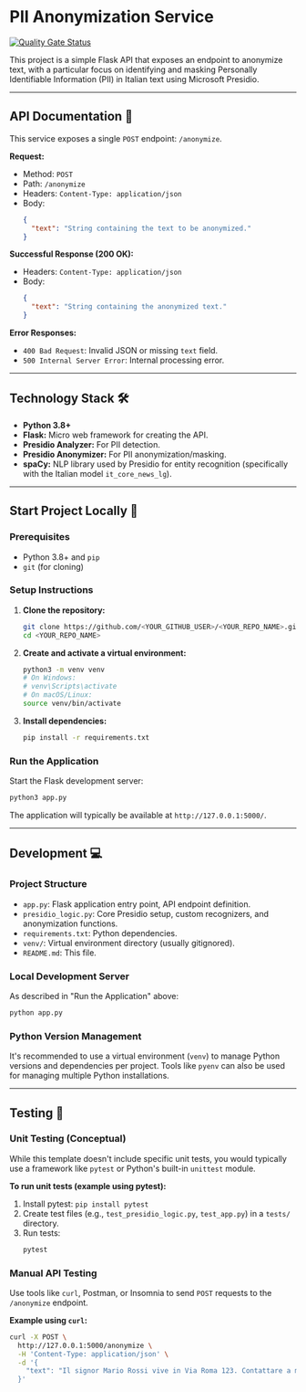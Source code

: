 # PII Anonymization Service

[![Quality Gate Status](https://sonarcloud.io/api/project_badges/measure?project=pagopa_pagopa-gpd-rtp&metric=alert_status)](https://sonarcloud.io/dashboard?id=pagopa_pagopa-anonymizer)

This project is a simple Flask API that exposes an endpoint to anonymize text, with a particular focus on identifying and masking Personally Identifiable Information (PII) in Italian text using Microsoft Presidio.


<!-- Placeholder for badges - You might consider adding badges for:
[![Python Version](https://img.shields.io/badge/python-3.8+-blue.svg)](https://www.python.org/downloads/)
[![Flask Version](https://img.shields.io/badge/flask-2.x-orange.svg)](https://flask.palletsprojects.com/)
[![Presidio Version](https://img.shields.io/badge/presidio-latest-green.svg)](https://microsoft.github.io/presidio/)
[![Code style: black](https://img.shields.io/badge/code%20style-black-000000.svg)](https://github.com/psf/black)
<!-- For CI, if you set up GitHub Actions for linting/testing:
[![CI Pipeline](https://github.com/<YOUR_GITHUB_USER>/<YOUR_REPO_NAME>/actions/workflows/ci.yml/badge.svg)](https://github.com/<YOUR_GITHUB_USER>/<YOUR_REPO_NAME>/actions/workflows/ci.yml)
-->

<!-- TODO: Generate a Table of Contents using a tool like https://ecotrust-canada.github.io/markdown-toc/ after finalizing content -->

<!-- TODO: Resolve all other TODOs in this template -->

---

## API Documentation 📖

This service exposes a single `POST` endpoint: `/anonymize`.

**Request:**
*   Method: `POST`
*   Path: `/anonymize`
*   Headers: `Content-Type: application/json`
*   Body:
    ```json
    {
      "text": "String containing the text to be anonymized."
    }
    ```

**Successful Response (200 OK):**
*   Headers: `Content-Type: application/json`
*   Body:
    ```json
    {
      "text": "String containing the anonymized text."
    }
    ```

**Error Responses:**
*   `400 Bad Request`: Invalid JSON or missing `text` field.
*   `500 Internal Server Error`: Internal processing error.

<!-- TODO: If you decide to generate an OpenAPI/Swagger spec, link it here.
     You can manually create one or use tools if your framework supports it.
     For a simple Flask app like this, the above description might suffice.
See an example of how you might document this with OpenAPI 3:
[OpenAPI 3 Specification (Example)](./openapi/openapi.json)
(You would need to create this openapi.json file)
-->

---

## Technology Stack 🛠️

*   **Python 3.8+**
*   **Flask:** Micro web framework for creating the API.
*   **Presidio Analyzer:** For PII detection.
*   **Presidio Anonymizer:** For PII anonymization/masking.
*   **spaCy:** NLP library used by Presidio for entity recognition (specifically with the Italian model `it_core_news_lg`).
<!-- TODO: Add any other significant libraries or tools used (e.g., Gunicorn for production) -->

---

## Start Project Locally 🚀

### Prerequisites

*   Python 3.8+ and `pip`
*   `git` (for cloning)

### Setup Instructions

1.  **Clone the repository:**
    ```bash
    git clone https://github.com/<YOUR_GITHUB_USER>/<YOUR_REPO_NAME>.git
    cd <YOUR_REPO_NAME>
    ```

2.  **Create and activate a virtual environment:**
    ```bash
    python3 -m venv venv
    # On Windows:
    # venv\Scripts\activate
    # On macOS/Linux:
    source venv/bin/activate
    ```

3.  **Install dependencies:**
    ```bash
    pip install -r requirements.txt
    ```
<!-- No longer needed, it_core_news_lg is in requirements.txt
4.  **Download spaCy Italian language model:**
    ```bash
    python3 -m spacy download it_core_news_lg
    ```
-->

### Run the Application

Start the Flask development server:
```bash
python3 app.py
```
The application will typically be available at `http://127.0.0.1:5000/`.

<!--
TODO: If you create a Docker setup:

### Run with Docker (Optional)

Prerequisites:
- Docker

From the project root directory:
```bash
# 1. Build the Docker image (if you have a Dockerfile)
# docker build -t pii-anonymizer-service .

# 2. Run the Docker container
# docker run -p 5000:5000 pii-anonymizer-service
```
-->

---

## Development 💻

### Project Structure

*   `app.py`: Flask application entry point, API endpoint definition.
*   `presidio_logic.py`: Core Presidio setup, custom recognizers, and anonymization functions.
*   `requirements.txt`: Python dependencies.
*   `venv/`: Virtual environment directory (usually gitignored).
*   `README.md`: This file.
<!-- *   `Dockerfile` (Optional): For containerizing the application. -->
<!-- *   `.github/workflows/` (Optional): For GitHub Actions CI/CD. -->

### Local Development Server

As described in "Run the Application" above:
```bash
python app.py
```

### Python Version Management
It's recommended to use a virtual environment (`venv`) to manage Python versions and dependencies per project. Tools like `pyenv` can also be used for managing multiple Python installations.

---

## Testing 🧪

### Unit Testing (Conceptual)

While this template doesn't include specific unit tests, you would typically use a framework like `pytest` or Python's built-in `unittest` module.

**To run unit tests (example using pytest):**
1.  Install pytest: `pip install pytest`
2.  Create test files (e.g., `test_presidio_logic.py`, `test_app.py`) in a `tests/` directory.
3.  Run tests:
    ```bash
    pytest
    ```
<!-- TODO: Add actual unit tests and update this section. -->

### Manual API Testing

Use tools like `curl`, Postman, or Insomnia to send `POST` requests to the `/anonymize` endpoint.

**Example using `curl`:**
```bash
curl -X POST \
  http://127.0.0.1:5000/anonymize \
  -H 'Content-Type: application/json' \
  -d '{
    "text": "Il signor Mario Rossi vive in Via Roma 123. Contattare a mario.rossi@example.com"
  }'
```

<!--
### Integration Testing (Conceptual)

For this service, integration testing might involve setting up the Flask app and sending real HTTP requests to verify the end-to-end anonymization process.
TODO: If you implement automated integration tests (e.g., using `pytest` with HTTP clients, or a separate test suite), describe how to run them.
-->

<!--
### Performance Testing (Conceptual)

Tools like `k6`, `locust`, or `Apache JMeter` can be used for performance testing.
TODO: If you set up performance tests, provide instructions here. Example using k6:
1. Install k6.
2. Create a k6 script (e.g., `performance-test.js`).
3. Run: `k6 run performance-test.js`
-->
